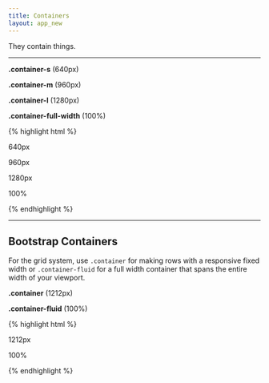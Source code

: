 ```yaml
---
title: Containers
layout: app_new
---
```


<p class="t-4">They contain things.</p>

<hr />


<div class="container-s bg-c-g200 p-4 m-bottom-4 u-border-radius">
	<p class="m-0"><strong>.container-s</strong> (640px)</p>
</div>

<div class="container-m bg-c-g200 p-4 m-bottom-4 u-border-radius">
	<p class="m-0"><strong>.container-m</strong> (960px)</p>
</div>


<div class="container-l bg-c-g200 p-4 m-bottom-4 u-border-radius">
	<p class="m-0"><strong>.container-l</strong> (1280px)</p>
</div>

<div class="container-full-width bg-c-g200 p-4 m-bottom-4 u-border-radius">
	<p class="m-0"><strong>.container-full-width</strong> (100%)</p>
</div>


{% highlight html %}
<div class="container-s">
	<p>640px</p>
</div>
<div class="container-m">
	<p>960px</p>
</div>
<div class="container-l">
	<p>1280px</p>
</div>
<div class="container-full-width">
	<p>100%</p>
</div>
{% endhighlight %}



<hr />

## Bootstrap Containers

For the grid system, use <code>.container</code> for making rows with a responsive fixed width or <code>.container-fluid</code> for a full width container that spans the entire width of your viewport.

<div class="container bg-c-g200 p-4 m-bottom-4 u-border-radius">
	<p class="m-0"><strong>.container</strong> (1212px)</p>
</div>

<div class="container-fluid bg-c-g200 p-4 m-bottom-4 u-border-radius">
	<p class="m-0"><strong>.container-fluid</strong> (100%)</p>
</div>

{% highlight html %}
<div class="container">
	<p>1212px</p>
</div>
<div class="container-fluid">
	<p>100%</p>
</div>
{% endhighlight %}

